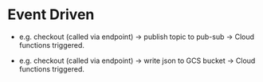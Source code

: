 # Event Driven

- e.g. checkout (called via endpoint) -> publish topic to pub-sub -> Cloud functions triggered.

- e.g. checkout (called via endpoint) -> write json to GCS bucket -> Cloud functions triggered.